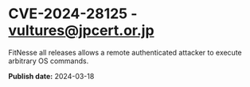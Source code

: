 # CVE-2024-28125 - vultures@jpcert.or.jp

FitNesse all releases allows a remote authenticated attacker to execute arbitrary OS commands.

**Publish date:** 2024-03-18
